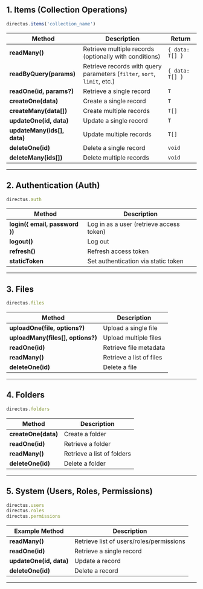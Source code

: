 ## **1. Items (Collection Operations)**

```ts
directus.items('collection_name')
```

| Method                       | Description                                                              | Return          |
| ---------------------------- | ------------------------------------------------------------------------ | --------------- |
| **readMany()**               | Retrieve multiple records (optionally with conditions)                   | `{ data: T[] }` |
| **readByQuery(params)**      | Retrieve records with query parameters (`filter`, `sort`, `limit`, etc.) | `{ data: T[] }` |
| **readOne(id, params?)**     | Retrieve a single record                                                 | `T`             |
| **createOne(data)**          | Create a single record                                                   | `T`             |
| **createMany(data\[])**      | Create multiple records                                                  | `T[]`           |
| **updateOne(id, data)**      | Update a single record                                                   | `T`             |
| **updateMany(ids\[], data)** | Update multiple records                                                  | `T[]`           |
| **deleteOne(id)**            | Delete a single record                                                   | `void`          |
| **deleteMany(ids\[])**       | Delete multiple records                                                  | `void`          |

---

## **2. Authentication (Auth)**

```ts
directus.auth
```

| Method                         | Description                              |
| ------------------------------ | ---------------------------------------- |
| **login({ email, password })** | Log in as a user (retrieve access token) |
| **logout()**                   | Log out                                  |
| **refresh()**                  | Refresh access token                     |
| **staticToken**                | Set authentication via static token      |

---

## **3. Files**

```ts
directus.files
```

| Method                             | Description              |
| ---------------------------------- | ------------------------ |
| **uploadOne(file, options?)**      | Upload a single file     |
| **uploadMany(files\[], options?)** | Upload multiple files    |
| **readOne(id)**                    | Retrieve file metadata   |
| **readMany()**                     | Retrieve a list of files |
| **deleteOne(id)**                  | Delete a file            |

---

## **4. Folders**

```ts
directus.folders
```

| Method              | Description                |
| ------------------- | -------------------------- |
| **createOne(data)** | Create a folder            |
| **readOne(id)**     | Retrieve a folder          |
| **readMany()**      | Retrieve a list of folders |
| **deleteOne(id)**   | Delete a folder            |

---

## **5. System (Users, Roles, Permissions)**

```ts
directus.users
directus.roles
directus.permissions
```

| Example Method          | Description                              |
| ----------------------- | ---------------------------------------- |
| **readMany()**          | Retrieve list of users/roles/permissions |
| **readOne(id)**         | Retrieve a single record                 |
| **updateOne(id, data)** | Update a record                          |
| **deleteOne(id)**       | Delete a record                          |

---

